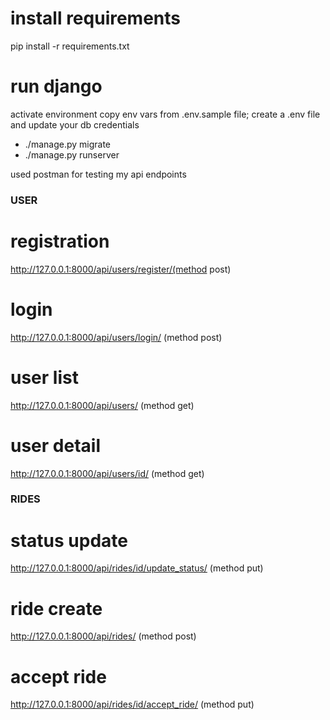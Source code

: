 # install requirements
pip install -r requirements.txt

# run django
activate environment
copy env vars from .env.sample file; create a .env file and update your db credentials 

- ./manage.py migrate
- ./manage.py runserver


used postman for testing my api endpoints

### USER ###
# registration
http://127.0.0.1:8000/api/users/register/(method post)
# login
http://127.0.0.1:8000/api/users/login/ (method post)
# user list
http://127.0.0.1:8000/api/users/ (method get)
# user detail
http://127.0.0.1:8000/api/users/id/ (method get)

### RIDES ###
# status update
http://127.0.0.1:8000/api/rides/id/update_status/ (method put)
# ride create
http://127.0.0.1:8000/api/rides/ (method post)
# accept ride
http://127.0.0.1:8000/api/rides/id/accept_ride/ (method put)
